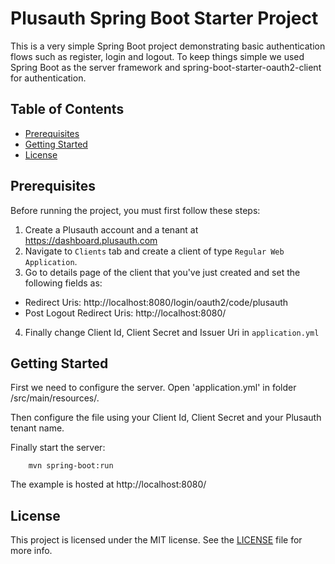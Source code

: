 # Plusauth Spring Boot Starter Project



This is a very simple Spring Boot project demonstrating basic authentication flows such as register, login and logout. To keep things simple we used Spring Boot as the server framework and spring-boot-starter-oauth2-client for authentication.


## Table of Contents

- [Prerequisites](#prerequisites)
- [Getting Started](#getting-started)
- [License](#license)

## Prerequisites
Before running the project, you must first follow these steps:

1) Create a Plusauth account and a tenant at https://dashboard.plusauth.com
2) Navigate to `Clients` tab and create a client of type `Regular Web Application`.
3) Go to details page of the client that you've just created and set the following fields as:
* Redirect Uris: http://localhost:8080/login/oauth2/code/plusauth
* Post Logout Redirect Uris: http://localhost:8080/
4) Finally change Client Id, Client Secret and Issuer Uri in `application.yml`

## Getting Started

First we need to configure the server. Open 'application.yml' in folder /src/main/resources/.

Then configure the file using your Client Id, Client Secret and your Plusauth tenant name.


Finally start the server:

        mvn spring-boot:run
    

The example is hosted at http://localhost:8080/

## License

This project is licensed under the MIT license. See the [LICENSE](LICENSE) file for more info.
